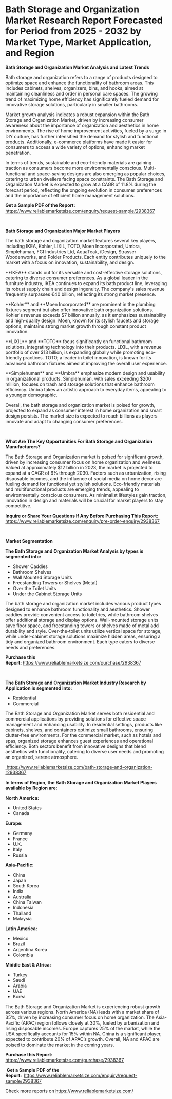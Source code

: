 <p><h1>Bath Storage and Organization Market Research Report Forecasted for Period from 2025 -  2032 by Market Type, Market Application, and Region</h1></p><p><strong>Bath Storage and Organization Market Analysis and Latest Trends</strong></p>
<p><p>Bath storage and organization refers to a range of products designed to optimize space and enhance the functionality of bathroom areas. This includes cabinets, shelves, organizers, bins, and hooks, aimed at maintaining cleanliness and order in personal care spaces. The growing trend of maximizing home efficiency has significantly fueled demand for innovative storage solutions, particularly in smaller bathrooms.</p><p>Market growth analysis indicates a robust expansion within the Bath Storage and Organization Market, driven by increasing consumer awareness about the importance of organization and aesthetics in home environments. The rise of home improvement activities, fueled by a surge in DIY culture, has further intensified the demand for stylish and functional products. Additionally, e-commerce platforms have made it easier for consumers to access a wide variety of options, enhancing market penetration.</p><p>In terms of trends, sustainable and eco-friendly materials are gaining traction as consumers become more environmentally conscious. Multi-functional and space-saving designs are also emerging as popular choices, catering to urban dwellers facing space constraints. The Bath Storage and Organization Market is expected to grow at a CAGR of 11.8% during the forecast period, reflecting the ongoing evolution in consumer preferences and the importance of efficient home management solutions.</p></p>
<p><strong>Get a Sample PDF of the Report:&nbsp;</strong> <a href="https://www.reliablemarketsize.com/enquiry/request-sample/2938367?utm_campaign=3176&utm_medium=2&utm_source=Github&utm_content=ia&utm_term=15032025&utm_id=bath-storage-and-organization">https://www.reliablemarketsize.com/enquiry/request-sample/2938367</a></p>
<p>&nbsp;</p>
<p><strong>Bath Storage and Organization Major Market Players</strong></p>
<p><p>The bath storage and organization market features several key players, including IKEA, Kohler, LIXIL, TOTO, Moen Incorporated, Umbra, Simplehuman, FGI Industries Ltd, AquaTeak, iDesign, Strasser Woodenworks, and Polder Products. Each entity contributes uniquely to the market with a focus on innovation, sustainability, and design.</p><p>**IKEA** stands out for its versatile and cost-effective storage solutions, catering to diverse consumer preferences. As a global leader in the furniture industry, IKEA continues to expand its bath product line, leveraging its robust supply chain and design ingenuity. The company's sales revenue frequently surpasses €40 billion, reflecting its strong market presence.</p><p>**Kohler** and **Moen Incorporated** are prominent in the plumbing fixtures segment but also offer innovative bath organization solutions. Kohler's revenue exceeds $7 billion annually, as it emphasizes sustainability and high-quality design. Moen, known for its stylish faucets and storage options, maintains strong market growth through constant product innovation.</p><p>**LIXIL** and **TOTO** focus significantly on functional bathroom solutions, integrating technology into their products. LIXIL, with a revenue portfolio of over $13 billion, is expanding globally while promoting eco-friendly practices. TOTO, a leader in toilet innovation, is known for its advanced bathroom fixtures aimed at improving the overall user experience.</p><p>**Simplehuman** and **Umbra** emphasize modern design and usability in organizational products. Simplehuman, with sales exceeding $200 million, focuses on trash and storage solutions that enhance bathroom efficiency. Umbra takes an artistic approach to everyday items, appealing to a younger demographic.</p><p>Overall, the bath storage and organization market is poised for growth, projected to expand as consumer interest in home organization and smart design persists. The market size is expected to reach billions as players innovate and adapt to changing consumer preferences.</p></p>
<p>&nbsp;</p>
<p><strong>What Are The Key Opportunities For Bath Storage and Organization Manufacturers?</strong></p>
<p><p>The Bath Storage and Organization market is poised for significant growth, driven by increasing consumer focus on home organization and wellness. Valued at approximately $12 billion in 2023, the market is projected to expand at a CAGR of 6% through 2030. Factors such as urbanization, rising disposable incomes, and the influence of social media on home decor are fueling demand for functional yet stylish solutions. Eco-friendly materials and multifunctional products are emerging trends, appealing to environmentally conscious consumers. As minimalist lifestyles gain traction, innovation in design and materials will be crucial for market players to stay competitive.</p></p>
<p><strong>Inquire or Share Your Questions If Any Before Purchasing This Report:</strong> <a href="https://www.reliablemarketsize.com/enquiry/pre-order-enquiry/2938367?utm_campaign=3176&utm_medium=2&utm_source=Github&utm_content=ia&utm_term=15032025&utm_id=bath-storage-and-organization">https://www.reliablemarketsize.com/enquiry/pre-order-enquiry/2938367</a></p>
<p>&nbsp;</p>
<p><strong>Market Segmentation</strong></p>
<p><strong>The Bath Storage and Organization Market Analysis by types is segmented into:</strong></p>
<p><ul><li>Shower Caddies</li><li>Bathroom Shelves</li><li>Wall Mounted Storage Units</li><li>Freestanding Towers or Shelves (Metal)</li><li>Over the Toilet Units</li><li>Under the Cabinet Storage Units</li></ul></p>
<p><p>The bath storage and organization market includes various product types designed to enhance bathroom functionality and aesthetics. Shower caddies provide convenient access to toiletries, while bathroom shelves offer additional storage and display options. Wall-mounted storage units save floor space, and freestanding towers or shelves made of metal add durability and style. Over-the-toilet units utilize vertical space for storage, while under-cabinet storage solutions maximize hidden areas, ensuring a tidy and organized bathroom environment. Each type caters to diverse needs and preferences.</p></p>
<p><strong>Purchase this Report:&nbsp;</strong><a href="https://www.reliablemarketsize.com/purchase/2938367?utm_campaign=3176&utm_medium=2&utm_source=Github&utm_content=ia&utm_term=15032025&utm_id=bath-storage-and-organization">https://www.reliablemarketsize.com/purchase/2938367</a></p>
<p>&nbsp;</p>
<p><strong>The Bath Storage and Organization Market Industry Research by Application is segmented into:</strong></p>
<p><ul><li>Residential</li><li>Commercial</li></ul></p>
<p><p>The Bath Storage and Organization Market serves both residential and commercial applications by providing solutions for effective space management and enhancing usability. In residential settings, products like cabinets, shelves, and containers optimize small bathrooms, ensuring clutter-free environments. For the commercial market, such as hotels and spas, organized storage enhances guest experiences and operational efficiency. Both sectors benefit from innovative designs that blend aesthetics with functionality, catering to diverse user needs and promoting an organized, serene atmosphere.</p></p>
<p><a href="https://www.reliablemarketsize.com/bath-storage-and-organization-r2938367?utm_campaign=3176&utm_medium=2&utm_source=Github&utm_content=ia&utm_term=15032025&utm_id=bath-storage-and-organization">&nbsp;https://www.reliablemarketsize.com/bath-storage-and-organization-r2938367</a></p>
<p><strong>In terms of Region, the Bath Storage and Organization Market Players available by Region are:</strong></p>
<p>
    <p> <strong> North America: </strong>
        <ul>
            <li>United States</li>
            <li>Canada</li>
        </ul>
        </p> 
    <p> <strong> Europe: </strong>
        <ul>
            <li>Germany</li>
            <li>France</li>
            <li>U.K.</li>
            <li>Italy</li>
            <li>Russia</li>
        </ul>
        </p> 
    <p> <strong> Asia-Pacific: </strong>
        <ul>
            <li>China</li>
            <li>Japan</li>
            <li>South Korea</li>
            <li>India</li>
            <li>Australia</li>
            <li>China Taiwan</li>
            <li>Indonesia</li>
            <li>Thailand</li>
            <li>Malaysia</li>
        </ul>
        </p> 
    <p> <strong> Latin America: </strong>
        <ul>
            <li>Mexico</li>
            <li>Brazil</li>
            <li>Argentina Korea</li>
            <li>Colombia</li>
        </ul>
        </p> 
    <p> <strong> Middle East & Africa: </strong>
        <ul>
            <li>Turkey</li>
            <li>Saudi</li>
            <li>Arabia</li>
            <li>UAE</li>
            <li>Korea</li>
        </ul>
    </p>
    </p>
<p><p>The Bath Storage and Organization Market is experiencing robust growth across various regions. North America (NA) leads with a market share of 35%, driven by increasing consumer focus on home organization. The Asia-Pacific (APAC) region follows closely at 30%, fueled by urbanization and rising disposable incomes. Europe captures 25% of the market, while the USA specifically accounts for 15% within NA. China is a significant player, expected to contribute 20% of APAC’s growth. Overall, NA and APAC are poised to dominate the market in the coming years.</p></p>
<p><strong>Purchase this Report: </strong><a href="https://www.reliablemarketsize.com/purchase/2938367?utm_campaign=3176&utm_medium=2&utm_source=Github&utm_content=ia&utm_term=15032025&utm_id=bath-storage-and-organization">https://www.reliablemarketsize.com/purchase/2938367</a></p>
<p>&nbsp;<strong>Get a Sample PDF of the Report:&nbsp;&nbsp;</strong><a href="https://www.reliablemarketsize.com/enquiry/request-sample/2938367?utm_campaign=3176&utm_medium=2&utm_source=Github&utm_content=ia&utm_term=15032025&utm_id=bath-storage-and-organization">https://www.reliablemarketsize.com/enquiry/request-sample/2938367</a></p>
<p><strong></strong></p>
<p>Check more reports on <a href="https://www.reliablemarketsize.com/?utm_campaign=3176&utm_medium=2&utm_source=Github&utm_content=ia&utm_term=15032025&utm_id=bath-storage-and-organization">https://www.reliablemarketsize.com/</a></p>